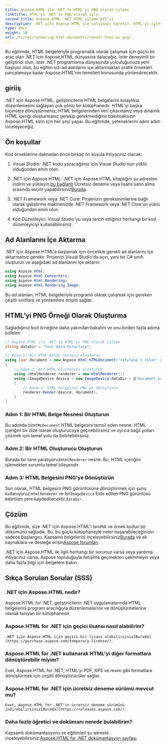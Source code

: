 ```yaml
---
title: Aspose.HTML ile .NET'te HTML'yi PNG olarak işleme
linktitle: HTML'yi .NET'te PNG olarak işle
second_title: Aspose.HTML .NET HTML işleme API'si
description: .NET için Aspose.HTML ile çalışmayı öğrenin. HTML'yi işleyin, çeşitli biçimlere dönüştürün ve daha fazlasını yapın. Bu kapsamlı eğitime dalın!
type: docs
weight: 10
url: /tr/net/rendering-html-documents/render-html-as-png/
---
```


Bu eğitimde, HTML belgeleriyle programatik olarak çalışmak için güçlü bir araç olan .NET için Aspose.HTML dünyasına dalacağız. İster deneyimli bir geliştirici olun, ister .NET programlama dünyasında yolculuğunuza yeni başlıyor olun, bu eğitim sizi ad alanlarını içe aktarmaktan pratik örnekleri parçalamaya kadar Aspose.HTML'nin temelleri konusunda yönlendirecektir.

## giriiş

.NET için Aspose.HTML, geliştiricilerin HTML belgelerini kolaylıkla düzenlemesini sağlayan çok yönlü bir kütüphanedir. HTML'yi başka biçimlere dönüştürmeniz, HTML belgelerinden veri çıkarmanız veya dinamik HTML içeriği oluşturmanız gerekip gerekmediğine bakılmaksızın Aspose.HTML sizin için her şeyi yapar. Bu eğitimde, yeteneklerini adım adım inceleyeceğiz.

## Ön koşullar

Kod örneklerine dalmadan önce birkaç ön koşula ihtiyacınız olacak:

1. Visual Studio: .NET kodu yazacağımız için Visual Studio'nun yüklü olduğundan emin olun.

2.  .NET için Aspose.HTML: .NET için Aspose.HTML kitaplığını şu adresten indirin ve yükleyin:[bu bağlantı](https://releases.aspose.com/html/net/) Ücretsiz deneme veya lisans satın alma arasında seçim yapabilirsiniz[Burada](https://purchase.aspose.com/buy).

3. .NET Framework veya .NET Core: Projenizin gereksinimlerine bağlı olarak geliştirme makinenizde .NET Framework veya .NET Core'un yüklü olduğundan emin olun.

4. Kod Düzenleyici: Visual Studio'yu veya tercih ettiğiniz herhangi bir kod düzenleyiciyi kullanabilirsiniz.

## Ad Alanlarını İçe Aktarma

.NET için Aspose.HTML'e başlamak için öncelikle gerekli ad alanlarını içe aktarmamız gerekir. Projenizi Visual Studio'da açın, yeni bir C# sınıfı oluşturun ve aşağıdaki ad alanlarını içe aktarın:

```csharp
using Aspose.Html;
using Aspose.Html.Converters;
using Aspose.Html.Rendering;
using Aspose.Html.Rendering.Image;
```

Bu ad alanları, HTML belgeleriyle programlı olarak çalışmak için gereken çeşitli sınıflara ve yöntemlere erişim sağlar.

## HTML'yi PNG Örneği Olarak Oluşturma

Sağladığınız kod örneğine daha yakından bakalım ve onu birden fazla adıma bölelim:

```csharp
// Aspose.HTML ile .NET'te HTML'yi PNG olarak işleme
string dataDir = "Your Data Directory";

// Adım 1: Bir HTML belge nesnesi oluşturun
using (var document = new Aspose.Html.HTMLDocument("<style>p { color: green; }</style><p>my first paragraph</p>", @"c:\work\"))
{
    // Adım 2: Bir HTML oluşturucu oluşturun
    using (HtmlRenderer renderer = new HtmlRenderer())
    using (ImageDevice device = new ImageDevice(dataDir + @"document_out.png"))
    {
        // Adım 3: HTML belgesini PNG'ye dönüştürün
        renderer.Render(device, document);
    }
}
```

### Adım 1: Bir HTML Belge Nesnesi Oluşturun

 Bu adımda bir`HTMLDocument` HTML belgesini temsil eden nesne. HTML içeriğini bir dize olarak oluşturucuya geçirebilirsiniz ve ayrıca bağıl yolları çözmek için temel yolu da belirtebilirsiniz.

### Adım 2: Bir HTML Oluşturucu Oluşturun

 Burada bir tane yaratıyoruz`HtmlRenderer` nesne. Bu, HTML içeriğini işlemekten sorumlu temel bileşendir. 

### Adım 3: HTML Belgesini PNG'ye Dönüştürün

 Son olarak, HTML belgesini PNG görüntüsüne dönüştürmek için şunu kullanıyoruz:`HtmlRenderer` ve bir`ImageDevice` Elde edilen PNG görüntüsü belirtilen yere kaydedilecektir.`dataDir`.

## Çözüm

Bu eğitimde, size .NET için Aspose.HTML'i tanıttık ve örnek kodun bir dökümünü sağladık. Bu, bu güçlü kütüphaneyle neler başarabileceğinizin sadece başlangıcı. Kapsamlı belgelerini inceleyebilirsiniz[Burada](https://reference.aspose.com/html/net/) ve ek kaynaklara ve desteğe erişin[Aspose forumları](https://forum.aspose.com/).

.NET için Aspose.HTML ile ilgili herhangi bir sorunuz varsa veya yardıma ihtiyacınız varsa, Aspose topluluğuyla iletişime geçmekten çekinmeyin veya daha fazla bilgi için belgelere bakın.

## Sıkça Sorulan Sorular (SSS)

### .NET için Aspose.HTML nedir?
   Aspose.HTML for .NET, geliştiricilerin .NET uygulamalarında HTML belgelerini program aracılığıyla düzenlemelerine ve dönüştürmelerine olanak tanıyan bir kütüphanedir.

### Aspose.HTML for .NET için geçici lisansı nasıl alabilirim?
    .NET için Aspose.HTML için geçici bir lisans alabilirsiniz[Burada](https://purchase.aspose.com/temporary-license/).

### Aspose.HTML for .NET kullanarak HTML'yi diğer formatlara dönüştürebilir miyim?
   Evet, Aspose.HTML for .NET, HTML'yi PDF, XPS ve resim gibi formatlara dönüştürmek için çeşitli dönüştürücüler sağlar.

### Aspose.HTML for .NET için ücretsiz deneme sürümü mevcut mu?
    Evet, Aspose.HTML for .NET'in ücretsiz deneme sürümünü indirebilirsiniz[Burada](https://releases.aspose.com/).

### Daha fazla öğretici ve dokümanı nerede bulabilirim?
   Kapsamlı dokümantasyonu ve eğitimleri şu adreste inceleyebilirsiniz:[Aspose.HTML for .NET dokümantasyon sayfası](https://reference.aspose.com/html/net/).